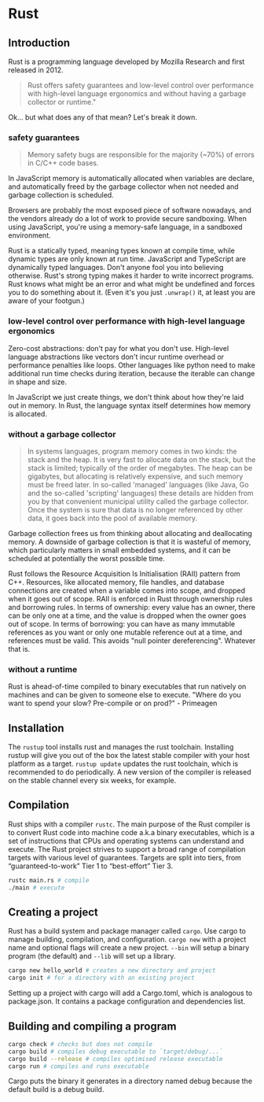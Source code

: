 # Rust

## Introduction

Rust is a programming language developed by Mozilla Research and first released in 2012.

> Rust offers safety guarantees and low-level control over performance with high-level language ergonomics and without having a garbage collector or runtime."

Ok... but what does any of that mean? Let's break it down.

### safety guarantees

> Memory safety bugs are responsible for the majority (~70%) of errors in C/C++ code bases.

In JavaScript memory is automatically allocated when variables are declare, and automatically freed by the garbage collector when not needed and garbage collection is scheduled.

Browsers are probably the most exposed piece of software nowadays, and the vendors already do a lot of work to provide secure sandboxing. When using JavaScript, you're using a memory-safe language, in a sandboxed environment.

Rust is a statically typed, meaning types known at compile time, while dynamic types are only known at run time. JavaScript and TypeScript are dynamically typed languages. Don't anyone fool you into believing otherwise. Rust's strong typing makes it harder to write incorrect programs.
Rust knows what might be an error and what might be undefined and forces you to do something about it. (Even it's you just `.unwrap()` it, at least you are aware of your footgun.)

### low-level control over performance with high-level language ergonomics

Zero-cost abstractions: don't pay for what you don't use. High-level language abstractions like vectors don't incur runtime overhead or performance penalties like loops. Other languages like python need to make additional run time checks during iteration, because the iterable can change in shape and size.

In JavaScript we just create things, we don't think about how they're laid out in memory.
In Rust, the language syntax itself determines how memory is allocated.

### without a garbage collector

> In systems languages, program memory comes in two kinds: the stack and the heap. It is very fast to allocate data on the stack, but the stack is limited; typically of the order of megabytes. The heap can be gigabytes, but allocating is relatively expensive, and such memory must be freed later. In so-called 'managed' languages (like Java, Go and the so-called 'scripting' languages) these details are hidden from you by that convenient municipal utility called the garbage collector. Once the system is sure that data is no longer referenced by other data, it goes back into the pool of available memory.

Garbage collection frees us from thinking about allocating and deallocating memory. A downside of garbage collection is that it is wasteful of memory, which particularly matters in small embedded systems, and it can be scheduled at potentially the worst possible time.

Rust follows the Resource Acquisition Is Initialisation (RAII) pattern from C++. Resources, like allocated memory, file handles, and database connections are created when a variable comes into scope, and dropped when it goes out of scope. RAII is enforced in Rust through ownership rules and borrowing rules. In terms of ownership: every value has an owner, there can be only one at a time, and the value is dropped when the owner goes out of scope. In terms of borrowing: you can have as many immutable references as you want or only one mutable reference out at a time, and references must be valid. This avoids "null pointer dereferencing". Whatever that is.

### without a runtime

Rust is ahead-of-time compiled to binary executables that run natively on machines and can be given to someone else to execute. "Where do you want to spend your slow? Pre-compile or on prod?" - Primeagen

## Installation

The `rustup` tool installs rust and manages the rust toolchain.
Installing rustup will give you out of the box the latest stable compiler with your host platform as a target.
`rustup update` updates the rust toolchain, which is recommended to do periodically.
A new version of the compiler is released on the stable channel every six weeks, for example.

## Compilation

Rust ships with a compiler `rustc`.
The main purpose of the Rust compiler is to convert Rust code into machine code a.k.a binary executables, which is a set of instructions that CPUs and operating systems can understand and execute.
The Rust project strives to support a broad range of compilation targets with various level of guarantees.
Targets are split into tiers, from “guaranteed-to-work” Tier 1 to “best-effort” Tier 3.

```bash
rustc main.rs # compile
./main # execute
```

## Creating a project

Rust has a build system and package manager called `cargo`.
Use cargo to manage building, compilation, and configuration.
`cargo new` with a project name and optional flags will create a new project.
`--bin` will setup a binary program (the default) and `--lib` will set up a library.

```bash
cargo new hello_world # creates a new directory and project
cargo init # for a directory with an existing project
```

Setting up a project with cargo will add a Cargo.toml, which is analogous to package.json.
It contains a package configuration and dependencies list.

## Building and compiling a program

```bash
cargo check # checks but does not compile
cargo build # compiles debug executable to `target/debug/...`
cargo build --release # compiles optimised release executable
cargo run # compiles and runs executable
```

Cargo puts the binary it generates in a directory named debug because the default build is a debug build.
